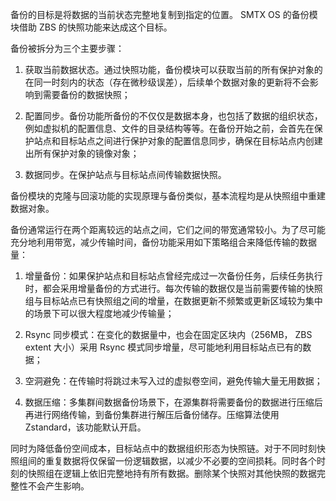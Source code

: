 <?xml version="1.0" encoding="UTF-8"?><?workdir /C:\Users\Admin\AppData\Local\Temp\temp20190708105258778?><?workdir-uri file:/C:/Users/Admin/AppData/Local/Temp/temp20190708105258778/?><?path2project ..\..\..\?><?path2project-uri ../../../?><?path2rootmap-uri ../../../?><topic xmlns:ditaarch="http://dita.oasis-open.org/architecture/2005/" xmlns:dita-ot="http://dita-ot.sourceforge.net/ns/201007/dita-ot" class="- topic/topic " ditaarch:DITAArchVersion="1.2" domains="(topic hi-d) (topic ut-d) (topic indexing-d) (topic hazard-d) (topic abbrev-d) (topic pr-d) (topic sw-d) (topic ui-d)" id="工作原理" xtrf="file:/D:/safehaven/content/concepts/backup-service-white-paper/工作原理.md" xtrc="topic:1;182:3"><title class="- topic/title " xtrf="file:/D:/safehaven/content/concepts/backup-service-white-paper/工作原理.md" xtrc="title:1;182:3">工作原理</title><body class="- topic/body " xtrf="file:/D:/safehaven/content/concepts/backup-service-white-paper/工作原理.md" xtrc="body:1;182:3"/><topic class="- topic/topic " ditaarch:DITAArchVersion="1.2" domains="(topic hi-d) (topic ut-d) (topic indexing-d) (topic hazard-d) (topic abbrev-d) (topic pr-d) (topic sw-d) (topic ui-d)" id="基本原理" xtrf="file:/D:/safehaven/content/concepts/backup-service-white-paper/工作原理.md" xtrc="topic:2;182:3"><title class="- topic/title " xtrf="file:/D:/safehaven/content/concepts/backup-service-white-paper/工作原理.md" xtrc="title:2;182:3">基本原理</title><body class="- topic/body " xtrf="file:/D:/safehaven/content/concepts/backup-service-white-paper/工作原理.md" xtrc="body:2;182:3"><p class="- topic/p " xtrf="file:/D:/safehaven/content/concepts/backup-service-white-paper/工作原理.md" xtrc="p:1;182:3">备份的目标是将数据的当前状态完整地复制到指定的位置。 SMTX OS 的备份模块借助 ZBS 的快照功能来达成这个目标。</p><p class="- topic/p " xtrf="file:/D:/safehaven/content/concepts/backup-service-white-paper/工作原理.md" xtrc="p:2;182:3">备份被拆分为三个主要步骤：</p><ol class="- topic/ol " xtrf="file:/D:/safehaven/content/concepts/backup-service-white-paper/工作原理.md" xtrc="ol:1;182:3"><li class="- topic/li " xtrf="file:/D:/safehaven/content/concepts/backup-service-white-paper/工作原理.md" xtrc="li:1;182:3"><p class="- topic/p " xtrf="file:/D:/safehaven/content/concepts/backup-service-white-paper/工作原理.md" xtrc="p:3;182:3">获取当前数据状态。通过快照功能，备份模块可以获取当前的所有保护对象的在同一时刻内的状态（存在微秒级误差），后续单个数据对象的更新将不会影响到需要备份的数据快照；</p></li><li class="- topic/li " xtrf="file:/D:/safehaven/content/concepts/backup-service-white-paper/工作原理.md" xtrc="li:2;182:3"><p class="- topic/p " xtrf="file:/D:/safehaven/content/concepts/backup-service-white-paper/工作原理.md" xtrc="p:4;182:3">配置同步。备份功能所备份的不仅仅是数据本身，也包括了数据的组织状态，例如虚拟机的配置信息、文件的目录结构等等。在备份开始之前，会首先在保护站点和目标站点之间进行保护对象的配置信息同步，确保在目标站点内创建出所有保护对象的镜像对象；</p></li><li class="- topic/li " xtrf="file:/D:/safehaven/content/concepts/backup-service-white-paper/工作原理.md" xtrc="li:3;182:3"><p class="- topic/p " xtrf="file:/D:/safehaven/content/concepts/backup-service-white-paper/工作原理.md" xtrc="p:5;182:3">数据同步。在保护站点与目标站点间传输数据快照。</p></li></ol><p class="- topic/p " xtrf="file:/D:/safehaven/content/concepts/backup-service-white-paper/工作原理.md" xtrc="p:6;182:3">备份模块的克隆与回滚功能的实现原理与备份类似，基本流程均是从快照组中重建数据对象。</p></body></topic><topic class="- topic/topic " ditaarch:DITAArchVersion="1.2" domains="(topic hi-d) (topic ut-d) (topic indexing-d) (topic hazard-d) (topic abbrev-d) (topic pr-d) (topic sw-d) (topic ui-d)" id="传输速率与空间优化" xtrf="file:/D:/safehaven/content/concepts/backup-service-white-paper/工作原理.md" xtrc="topic:3;182:3"><title class="- topic/title " xtrf="file:/D:/safehaven/content/concepts/backup-service-white-paper/工作原理.md" xtrc="title:3;182:3">传输速率与空间优化</title><body class="- topic/body " xtrf="file:/D:/safehaven/content/concepts/backup-service-white-paper/工作原理.md" xtrc="body:3;182:3"><p class="- topic/p " xtrf="file:/D:/safehaven/content/concepts/backup-service-white-paper/工作原理.md" xtrc="p:7;182:3">备份通常运行在两个距离较远的站点之间，它们之间的带宽通常较小。为了尽可能充分地利用带宽，减少传输时间，备份功能采用如下策略组合来降低传输的数据量：</p><ol class="- topic/ol " xtrf="file:/D:/safehaven/content/concepts/backup-service-white-paper/工作原理.md" xtrc="ol:2;182:3"><li class="- topic/li " xtrf="file:/D:/safehaven/content/concepts/backup-service-white-paper/工作原理.md" xtrc="li:4;182:3"><p class="- topic/p " xtrf="file:/D:/safehaven/content/concepts/backup-service-white-paper/工作原理.md" xtrc="p:8;182:3">增量备份：如果保护站点和目标站点曾经完成过一次备份任务，后续任务执行时，都会采用增量备份的方式进行。每次传输的数据仅是当前需要传输的快照组与目标站点已有快照组之间的增量，在数据更新不频繁或更新区域较为集中的场景下可以很大程度地减少传输量；</p></li><li class="- topic/li " xtrf="file:/D:/safehaven/content/concepts/backup-service-white-paper/工作原理.md" xtrc="li:5;182:3"><p class="- topic/p " xtrf="file:/D:/safehaven/content/concepts/backup-service-white-paper/工作原理.md" xtrc="p:9;182:3">Rsync 同步模式：在变化的数据量中，也会在固定区块内（256MB， ZBS extent 大小）采用 Rsync 模式同步增量，尽可能地利用目标站点已有的数据；</p></li><li class="- topic/li " xtrf="file:/D:/safehaven/content/concepts/backup-service-white-paper/工作原理.md" xtrc="li:6;182:3"><p class="- topic/p " xtrf="file:/D:/safehaven/content/concepts/backup-service-white-paper/工作原理.md" xtrc="p:10;182:3">空洞避免：在传输时将跳过未写入过的虚拟卷空间，避免传输大量无用数据；</p></li><li class="- topic/li " xtrf="file:/D:/safehaven/content/concepts/backup-service-white-paper/工作原理.md" xtrc="li:7;182:3"><p class="- topic/p " xtrf="file:/D:/safehaven/content/concepts/backup-service-white-paper/工作原理.md" xtrc="p:11;182:3">数据压缩：多集群间数据备份场景下，在源集群将需要备份的数据进行压缩后再进行网络传输，到备份集群进行解压后备份储存。压缩算法使用 Zstandard，该功能默认开启。</p></li></ol><p class="- topic/p " xtrf="file:/D:/safehaven/content/concepts/backup-service-white-paper/工作原理.md" xtrc="p:12;182:3">同时为降低备份空间成本，目标站点中的数据组织形态为快照链。对于不同时刻快照组间的重复数据将仅保留一份逻辑数据，以减少不必要的空间损耗。同时各个时刻的快照组在逻辑上依旧完整地持有所有数据。删除某个快照对其他快照的数据完整性不会产生影响。</p></body></topic></topic>